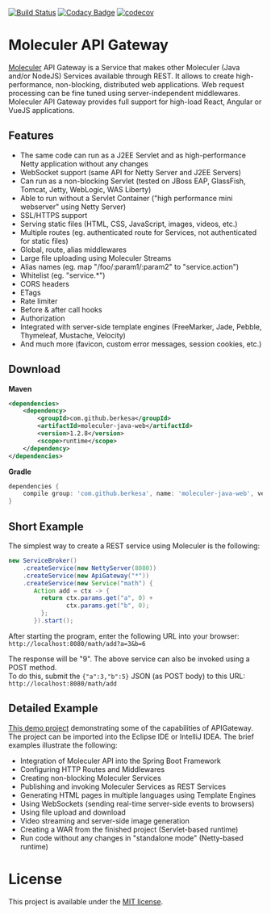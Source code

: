 [![Build Status](https://travis-ci.org/moleculer-java/moleculer-java-web.svg?branch=master)](https://travis-ci.org/moleculer-java/moleculer-java-web)
[![Codacy Badge](https://api.codacy.com/project/badge/Grade/409fc5fe713e46d5bce3fa7c7452931a)](https://www.codacy.com/app/berkesa/moleculer-java-web?utm_source=github.com&amp;utm_medium=referral&amp;utm_content=moleculer-java/moleculer-java-web&amp;utm_campaign=Badge_Grade)
[![codecov](https://codecov.io/gh/moleculer-java/moleculer-java-web/branch/master/graph/badge.svg)](https://codecov.io/gh/moleculer-java/moleculer-java-web)

# Moleculer API Gateway

[Moleculer](https://moleculer-java.github.io/moleculer-java/)
API Gateway is a Service that makes other Moleculer (Java and/or NodeJS) Services available through REST.
It allows to create high-performance, non-blocking, distributed web applications.
Web request processing can be fine tuned using server-independent middlewares.
Moleculer API Gateway provides full support for high-load React, Angular or VueJS applications.

## Features

- The same code can run as a J2EE Servlet and as high-performance Netty application without any changes
- WebSocket support (same API for Netty Server and J2EE Servers)
- Can run as a non-blocking Servlet (tested on JBoss EAP, GlassFish, Tomcat, Jetty, WebLogic, WAS Liberty)
- Able to run without a Servlet Container ("high performance mini webserver" using Netty Server)
- SSL/HTTPS support
- Serving static files (HTML, CSS, JavaScript, images, videos, etc.)
- Multiple routes (eg. authenticated route for Services, not authenticated for static files)
- Global, route, alias middlewares
- Large file uploading using Moleculer Streams
- Alias names (eg. map "/foo/:param1/:param2" to "service.action")
- Whitelist (eg. "service.*")
- CORS headers
- ETags
- Rate limiter
- Before & after call hooks
- Authorization
- Integrated with server-side template engines (FreeMarker, Jade, Pebble, Thymeleaf, Mustache, Velocity)
- And much more (favicon, custom error messages, session cookies, etc.)

## Download

**Maven**

```xml
<dependencies>
    <dependency>
        <groupId>com.github.berkesa</groupId>
        <artifactId>moleculer-java-web</artifactId>
        <version>1.2.8</version>
        <scope>runtime</scope>
    </dependency>
</dependencies>
```

**Gradle**

```gradle
dependencies {
    compile group: 'com.github.berkesa', name: 'moleculer-java-web', version: '1.2.8' 
}
```

## Short Example

The simplest way to create a REST service using Moleculer is the following:

```java
new ServiceBroker()
    .createService(new NettyServer(8080))
    .createService(new ApiGateway("*"))
    .createService(new Service("math") {
       Action add = ctx -> {
         return ctx.params.get("a", 0) +
                ctx.params.get("b", 0);
         };
       }).start();
```
After starting the program, enter the following URL into your browser:  
`http://localhost:8080/math/add?a=3&b=6`

The response will be "9". The above service can also be invoked using a POST method.  
To do this, submit the `{"a":3,"b":5}` JSON (as POST body) to this URL:  
`http://localhost:8080/math/add`

## Detailed Example

[This demo project](https://moleculer-java.github.io/moleculer-spring-boot-demo/)
demonstrating some of the capabilities of APIGateway.  
The project can be imported into the Eclipse IDE or IntelliJ IDEA.
The brief examples illustrate the following:

- Integration of Moleculer API into the Spring Boot Framework
- Configuring HTTP Routes and Middlewares
- Creating non-blocking Moleculer Services
- Publishing and invoking Moleculer Services as REST Services
- Generating HTML pages in multiple languages using Template Engines
- Using WebSockets (sending real-time server-side events to browsers)
- Using file upload and download
- Video streaming and server-side image generation
- Creating a WAR from the finished project (Servlet-based runtime)
- Run code without any changes in "standalone mode" (Netty-based runtime)

# License
This project is available under the [MIT license](https://tldrlegal.com/license/mit-license).
